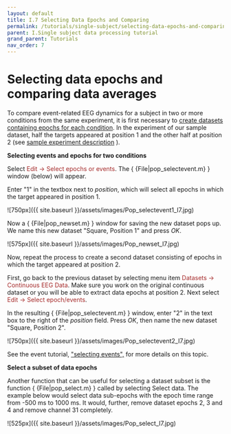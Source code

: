 ```yaml
---
layout: default
title: I.7 Selecting Data Epochs and Comparing
permalink: /tutorials/single-subject/selecting-data-epochs-and-comparing
parent: I.Single subject data processing tutorial
grand_parent: Tutorials
nav_order: 7
---
```



Selecting data epochs and comparing data averages 
==================================================

To compare event-related EEG dynamics for a subject in two or more
conditions from the same experiment, it is first necessary to [create
datasets containing epochs for each condition](/tutorials/single-subject/extracting-data-epochs). In the experiment of our
sample dataset, half the targets appeared at position 1 and the other
half at position 2 (see [sample experiment
description](/I.1:_Loading_Data_in_EEGLAB#Sample_experiment_description "wikilink")
).

**Selecting events and epochs for two conditions**

Select <span style="color: brown">Edit → Select epochs or events</span>.
 The { {File\|pop_selectevent.m} } window (below) will appear. 
 
 Enter "1" in the textbox next to *position*, which will select all epochs in which
the target appeared in position 1.


![750px]({{ site.baseurl }}/assets/images/Pop_selectevent1_I7.jpg)


Now a { {File\|pop_newset.m} } window for saving the new dataset pops
up. We name this new dataset "Square, Position 1" and press *OK*.


![575px]({{ site.baseurl }}/assets/images/Pop_newset_I7.jpg)


Now, repeat the process to create a second dataset consisting of
epochs in which the target appeared at position 2. 


First, go back to the previous dataset by selecting menu item <font color=brown> Datasets → Continuous EEG Data</font>. Make sure you work on the
original continuous dataset or you will be able to extract data epochs
at position 2. Next select <font color=brown> Edit → Select epoch/events</font>. 

In the resulting { {File\|pop_selectevent.m} }
window, enter "2" in the text box to the right of the *position*
field. Press *OK*, then name the new dataset "Square, Position 2".


![750px]({{ site.baseurl }}/assets/images/Pop_selectevent2_I7.jpg)


See the event tutorial, ["selecting
events",](/I.03:_Event_Processing#Selecting_events "wikilink") for
more details on this topic.

**Select a subset of data epochs**

Another function that can be useful for selecting a dataset subset is
the function { {File\|pop_select.m} } called by selecting
<span style="color: brown>Edit \"> Select data</span>. The example below would
select data sub-epochs with the epoch time range from -500 ms to 1000
ms. It would, further, remove dataset epochs 2, 3 and 4 and remove
channel 31 completely.


![525px]({{ site.baseurl }}/assets/images/Pop_select_I7.jpg)

